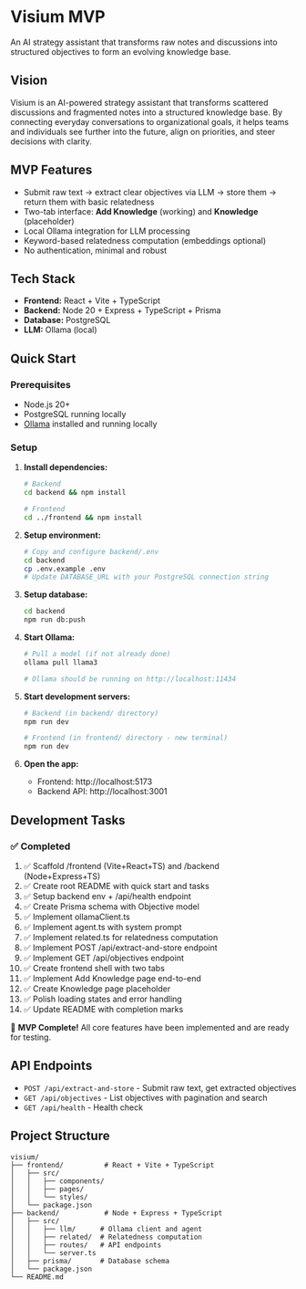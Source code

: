 # Visium MVP

An AI strategy assistant that transforms raw notes and discussions into structured objectives to form an evolving knowledge base.

## Vision

Visium is an AI-powered strategy assistant that transforms scattered discussions and fragmented notes into a structured knowledge base. By connecting everyday conversations to organizational goals, it helps teams and individuals see further into the future, align on priorities, and steer decisions with clarity.

## MVP Features

- Submit raw text → extract clear objectives via LLM → store them → return them with basic relatedness
- Two-tab interface: **Add Knowledge** (working) and **Knowledge** (placeholder)
- Local Ollama integration for LLM processing
- Keyword-based relatedness computation (embeddings optional)
- No authentication, minimal and robust

## Tech Stack

- **Frontend:** React + Vite + TypeScript
- **Backend:** Node 20 + Express + TypeScript + Prisma
- **Database:** PostgreSQL
- **LLM:** Ollama (local)

## Quick Start

### Prerequisites

- Node.js 20+
- PostgreSQL running locally
- [Ollama](https://ollama.ai/) installed and running locally

### Setup

1. **Install dependencies:**
   ```bash
   # Backend
   cd backend && npm install
   
   # Frontend
   cd ../frontend && npm install
   ```

2. **Setup environment:**
   ```bash
   # Copy and configure backend/.env
   cd backend
   cp .env.example .env
   # Update DATABASE_URL with your PostgreSQL connection string
   ```

3. **Setup database:**
   ```bash
   cd backend
   npm run db:push
   ```

4. **Start Ollama:**
   ```bash
   # Pull a model (if not already done)
   ollama pull llama3
   
   # Ollama should be running on http://localhost:11434
   ```

5. **Start development servers:**
   ```bash
   # Backend (in backend/ directory)
   npm run dev
   
   # Frontend (in frontend/ directory - new terminal)
   npm run dev
   ```

6. **Open the app:**
   - Frontend: http://localhost:5173
   - Backend API: http://localhost:3001

## Development Tasks

### ✅ Completed
1. ✅ Scaffold /frontend (Vite+React+TS) and /backend (Node+Express+TS)
2. ✅ Create root README with quick start and tasks
3. ✅ Setup backend env + /api/health endpoint
4. ✅ Create Prisma schema with Objective model
5. ✅ Implement ollamaClient.ts
6. ✅ Implement agent.ts with system prompt
7. ✅ Implement related.ts for relatedness computation
8. ✅ Implement POST /api/extract-and-store endpoint
9. ✅ Implement GET /api/objectives endpoint
10. ✅ Create frontend shell with two tabs
11. ✅ Implement Add Knowledge page end-to-end
12. ✅ Create Knowledge page placeholder
13. ✅ Polish loading states and error handling
14. ✅ Update README with completion marks

🎉 **MVP Complete!** All core features have been implemented and are ready for testing.

## API Endpoints

- `POST /api/extract-and-store` - Submit raw text, get extracted objectives
- `GET /api/objectives` - List objectives with pagination and search
- `GET /api/health` - Health check

## Project Structure

```
visium/
├── frontend/          # React + Vite + TypeScript
│   ├── src/
│   │   ├── components/
│   │   ├── pages/
│   │   └── styles/
│   └── package.json
├── backend/           # Node + Express + TypeScript
│   ├── src/
│   │   ├── llm/      # Ollama client and agent
│   │   ├── related/  # Relatedness computation
│   │   ├── routes/   # API endpoints
│   │   └── server.ts
│   ├── prisma/       # Database schema
│   └── package.json
└── README.md
```